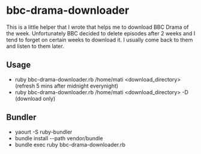 # bbc-drama-downloader

This is a little helper that I wrote that helps me to download BBC Drama of the week.
Unfortunately BBC decided to delete episodes after 2 weeks
and I tend to forget on certain weeks to download it. I usually come back to them and listen to them later.

## Usage
- ruby bbc-drama-downloader.rb /home/mati <download_directory> (refresh 5 mins after midnight everynight)
- ruby bbc-drama-downloader.rb /home/mati <download_directory> -D (download only)

## Bundler
- yaourt -S ruby-bundler
- bundle install --path vendor/bundle
- bundle exec ruby bbc-drama-downloader.rb